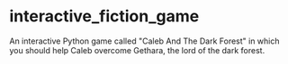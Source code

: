 # interactive_fiction_game
An interactive Python game called "Caleb And The Dark Forest" in which you should help Caleb overcome Gethara, the lord of the dark forest.
